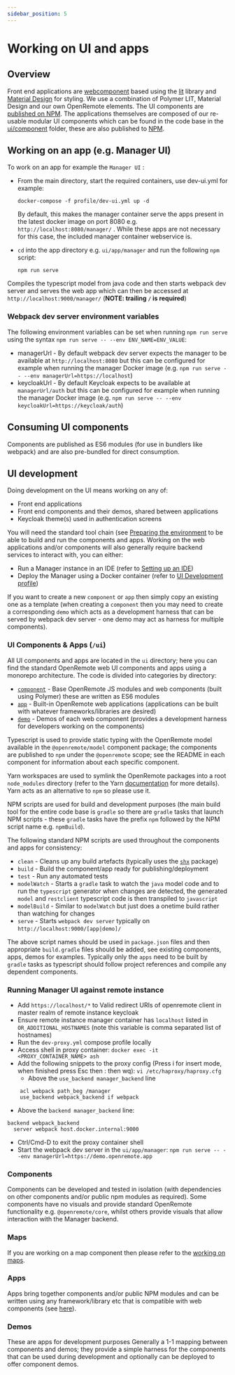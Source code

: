 ```yaml
---
sidebar_position: 5
---
```


# Working on UI and apps

## Overview
Front end applications are [webcomponent](https://www.webcomponents.org/) based using the [lit](https://lit.dev/) library and [Material Design](https://material.io/components?platform=web) for styling. We use a combination of Polymer LIT, Material Design and our own OpenRemote elements. The UI components are [published on NPM](https://www.npmjs.com/org/openremote). The applications themselves are composed of our re-usable modular UI components which can be found in the code base in the [ui/component](https://github.com/openremote/openremote/tree/master/ui/component) folder, these are also published to [NPM](https://www.npmjs.com/org/openremote).

## Working on an app (e.g. Manager UI)
To work on an app for example the `Manager UI` :
- From the main directory, start the required containers, use dev-ui.yml for example:
  ```shell
  docker-compose -f profile/dev-ui.yml up -d
   ```
  By default, this makes the manager container serve the apps present in the latest docker image on port 8080 e.g. `http://localhost:8080/manager/` . While these apps are not necessary for this case, the included manager container webservice is.
  
- `cd` into the app directory e.g. `ui/app/manager` and run the following `npm` script:
   ```shell
   npm run serve
   ```
Compiles the typescript model from java code and then starts webpack dev server and serves the web app which can then be accessed at `http://localhost:9000/manager/` (**NOTE: trailing `/` is required**)

### Webpack dev server environment variables
The following environment variables can be set when running `npm run serve` using the syntax `npm run serve -- --env ENV_NAME=ENV_VALUE`:

* managerUrl - By default webpack dev server expects the manager to be available at `http://localhost:8080` but this can be configured for example when running the manager Docker image (e.g. `npm run serve -- --env managerUrl=https://localhost`)
* keycloakUrl - By default Keycloak expects to be available at `managerUrl/auth` but this can be configured for example when running the manager Docker image (e.g. `npm run serve -- --env keycloakUrl=https://keycloak/auth`)


## Consuming UI components

Components are published as ES6 modules (for use in bundlers like webpack) and are also pre-bundled for direct consumption.


## UI development

Doing development on the UI means working on any of: 

* Front end applications
* Front end components and their demos, shared between applications
* Keycloak theme(s) used in authentication screens

You will need the standard tool chain (see [Preparing the environment](preparing-the-environment.md) to be able to build and run the components and apps. Working on the web applications and/or components will also generally require backend services to interact with, you can either:

* Run a Manager instance in an IDE (refer to [Setting up an IDE](setting-up-an-ide.md))
* Deploy the Manager using a Docker container (refer to [UI Development profile](docker-compose-profiles.md#ui-development-dev-uiyml))

If you want to create a new `component` or `app` then simply copy an existing one as a template (when creating a `component` then you may need to create a corresponding `demo` which acts as a development harness that can be served by webpack dev server - one demo may act as harness for multiple components).

### UI Components & Apps (`/ui`)
All UI components and apps are located in the `ui` directory; here you can find the standard OpenRemote web UI components and apps using a monorepo architecture. The code is divided into categories by directory:
* [`component`](https://github.com/openremote/openremote/tree/master/ui/component) - Base OpenRemote JS modules and web components (built using Polymer) these are written as ES6 modules
* [`app`](https://github.com/openremote/openremote/tree/master/ui/app) - Built-in OpenRemote web applications (applications can be built with whatever frameworks/libraries are desired)
* [`demo`](https://github.com/openremote/openremote/tree/master/ui/demo) - Demos of each web component (provides a development harness for developers working on the components)

Typescript is used to provide static typing with the OpenRemote model available in the `@openremote/model` component package; the components are published to `npm` under the `@openremote` scope; see the README in each component for information about each specific component.

Yarn workspaces are used to symlink the OpenRemote packages into a root `node_modules` directory (refer to the Yarn [documentation](https://yarnpkg.com/) for more details). Yarn acts as an alternative to `npm` so please use it.

NPM scripts are used for build and development purposes (the main build tool for the entire code base is `gradle` so there are `gradle` tasks that launch NPM scripts - these `gradle` tasks have the prefix `npm` followed by the NPM script name e.g. `npmBuild`).

The following standard NPM scripts are used throughout the components and apps for consistency:

* `clean` - Cleans up any build artefacts (typically uses the [`shx`](https://www.npmjs.com/package/shx) package)
* `build` - Build the component/app ready for publishing/deployment
* `test` - Run any automated tests
* `modelWatch` - Starts a `gradle` task to watch the `java` model code and to run the `typescript` generator when changes are detected, the generated `model` and `restclient` typescript code is then transpiled to `javascript`
* `modelBuild` - Similar to `modelWatch` but just does a onetime build rather than watching for changes
* `serve` - Starts `webpack dev server` typically on `http://localhost:9000/[app|demo]/`

The above script names should be used in `package.json` files and then appropriate `build.gradle` files should be added, see existing components, apps, demos for examples. Typically only the `apps` need to be built by `gradle` tasks as typescript should follow project references and compile any dependent components.

### Running Manager UI against remote instance

* Add `https://localhost/*` to Valid redirect URIs of openremote client in master realm of remote instance keycloak
* Ensure remote instance manager container has `localhost` listed in `OR_ADDITIONAL_HOSTNAMES` (note this variable is comma separated list of hostnames)
* Run the `dev-proxy.yml` compose profile locally
* Access shell in proxy container: `docker exec -it <PROXY_CONTAINER_NAME> ash`
* Add the following snippets to the proxy config (Press i for insert mode, when finished press Esc then : then wq): `vi /etc/haproxy/haproxy.cfg`
  * Above the `use_backend manager_backend` line
```
    acl webpack path_beg /manager
    use_backend webpack_backend if webpack
```
  * Above the `backend manager_backend` line:
```
backend webpack_backend
  server webpack host.docker.internal:9000
```

* Ctrl/Cmd-D to exit the proxy container shell
* Start the webpack dev server in the `ui/app/manager`: `npm run serve -- --env managerUrl=https://demo.openremote.app` 

### Components
Components can be developed and tested in isolation (with dependencies on other components and/or public npm modules as required). Some components have no visuals and provide standard OpenRemote functionality e.g. `@openremote/core`, whilst others provide visuals that allow interaction with the Manager backend.

### Maps
If you are working on a map component then please refer to the [working on maps](working-on-maps.md).

### Apps
Apps bring together components and/or public NPM modules and can be written using any framework/library etc that is
compatible with web components (see [here](https://custom-elements-everywhere.com/)).

### Demos
These are apps for development purposes Generally a 1-1 mapping between components and demos; they provide a simple harness for the components that can be used during development and optionally can be deployed to offer component demos.
